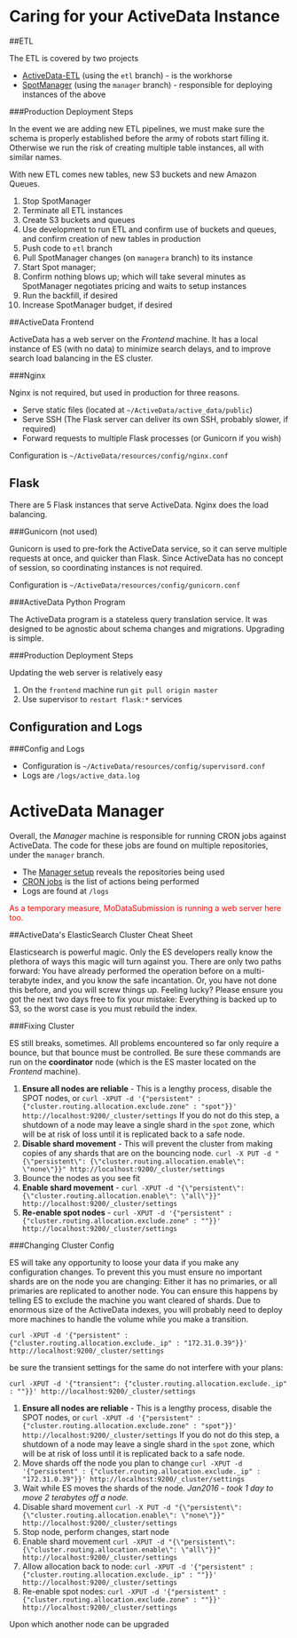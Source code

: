 Caring for your ActiveData Instance
==================================

##ETL


The ETL is covered by two projects

* [ActiveData-ETL](https://github.com/klahnakoski/ActiveData-ETL) (using the `etl` branch) - is the workhorse
* [SpotManager](https://github.com/klahnakoski/SpotManager) (using the `manager` branch) - responsible for deploying instances of the above


###Production Deployment Steps

In the event we are adding new ETL pipelines, we must make sure the schema is properly established before the army of robots start filling it. Otherwise we run the risk of creating multiple table instances, all with similar names.

With new ETL comes new tables, new S3 buckets and new Amazon Queues.

1. Stop SpotManager
2. Terminate all ETL instances
3. Create S3 buckets and queues
4. Use development to run ETL and confirm use of buckets and queues, and confirm creation of new tables in production
5. Push code to `etl` branch
6. Pull SpotManager changes (on `managera` branch) to its instance
7. Start Spot manager;
8. Confirm nothing blows up; which will take several minutes as SpotManager negotiates pricing and waits to setup instances
9. Run the backfill, if desired
10. Increase SpotManager budget, if desired
 

##ActiveData Frontend

ActiveData has a web server on the *Frontend* machine.  It has a local instance of ES (with no data) to minimize search delays, and to improve search load balancing in the ES cluster.

###Nginx

Nginx is not required, but used in production for three reasons.

- Serve static files (located at `~/ActiveData/active_data/public`)
- Serve SSH (The Flask server can deliver its own SSH, probably slower, if required)
- Forward requests to multiple Flask processes (or Gunicorn if you wish)

Configuration is `~/ActiveData/resources/config/nginx.conf`

Flask
-----

There are 5 Flask instances that serve ActiveData.  Nginx does the load balancing.

###Gunicorn (not used)

Gunicorn is used to pre-fork the ActiveData service, so it can serve multiple requests at once, and quicker than Flask. Since ActiveData has no concept of session, so coordinating instances is not required. 

Configuration is `~/ActiveData/resources/config/gunicorn.conf`

###ActiveData Python Program

The ActiveData program is a stateless query translation service. It was designed to be agnostic about schema changes and migrations. Upgrading is simple.     

###Production Deployment Steps

Updating the web server is relatively easy

1. On the `frontend` machine run `git pull origin master`
2. Use supervisor to `restart flask:*` services


Configuration and Logs 
----------------------

###Config and Logs

* Configuration is `~/ActiveData/resources/config/supervisord.conf`
* Logs are `/logs/active_data.log`


ActiveData Manager
==================

Overall, the *Manager* machine is responsible for running CRON jobs against ActiveData.  The code for these jobs are found on multiple repositories, under the `manager` branch.  

* The [Manager setup](https://github.com/klahnakoski/ActiveData-ETL/blob/manager/resources/scripts/setup_manager.sh) reveals the repositories being used 
* [CRON jobs](https://github.com/klahnakoski/ActiveData-ETL/blob/manager/resources/cron/manager.cron) is the list of actions being performed
* Logs are found at `/logs`


<span style="color:red">As a temporary measure, MoDataSubmission is running a web server here too.</span>


##ActiveData's ElasticSearch Cluster Cheat Sheet

Elasticsearch is powerful magic. Only the ES developers really know the plethora of ways this magic will turn against you. There are only two paths forward: You have already performed the operation before on a multi-terabyte index, and you know the safe incantation. Or, you have not done this before, and you will screw things up. Feeling lucky? Please ensure you got the next two days free to fix your mistake: Everything is backed up to S3, so the worst case is you must rebuild the index.

###Fixing Cluster

ES still breaks, sometimes. All problems encountered so far only require a bounce, but that bounce must be controlled.  Be sure these commands are run on the **coordinator** node (which is the ES master located on the *Frontend* machine).
 
 1. **Ensure all nodes are reliable** - This is a lengthy process, disable the SPOT nodes, or `curl -XPUT -d '{"persistent" : {"cluster.routing.allocation.exclude.zone" : "spot"}}' http://localhost:9200/_cluster/settings` If you do not do this step, a shutdown of a node may leave a single shard in the `spot` zone, which will be at risk of loss until it is replicated back to a safe node. 
 2. **Disable shard movement** - This will prevent the cluster from making copies of any shards that are on the bouncing node.  `curl -X PUT -d "{\"persistent\": {\"cluster.routing.allocation.enable\": \"none\"}}" http://localhost:9200/_cluster/settings`
 3. Bounce the nodes as you see fit
 4. **Enable shard movement** - `curl -XPUT -d "{\"persistent\": {\"cluster.routing.allocation.enable\": \"all\"}}" http://localhost:9200/_cluster/settings`
 5. **Re-enable spot nodes** - `curl -XPUT -d '{"persistent" : {"cluster.routing.allocation.exclude.zone" : ""}}' http://localhost:9200/_cluster/settings`

###Changing Cluster Config

ES will take any opportunity to loose your data if you make any configuration changes. To prevent this you must ensure no important shards are on the node you are changing: Either it has no primaries, or all primaries are replicated to another node. You can ensure this happens by telling ES to exclude the machine you want cleared of shards. Due to enormous size of the ActiveData indexes, you will probably need to deploy more machines to handle the volume while you make a transition.  

    curl -XPUT -d '{"persistent" : {"cluster.routing.allocation.exclude._ip" : "172.31.0.39"}}' http://localhost:9200/_cluster/settings

be sure the transient settings for the same do not interfere with your plans: 

    curl -XPUT -d '{"transient": {"cluster.routing.allocation.exclude._ip" : ""}}' http://localhost:9200/_cluster/settings


 1. **Ensure all nodes are reliable** - This is a lengthy process, disable the SPOT nodes, or `curl -XPUT -d '{"persistent" : {"cluster.routing.allocation.exclude.zone" : "spot"}}' http://localhost:9200/_cluster/settings` If you do not do this step, a shutdown of a node may leave a single shard in the `spot` zone, which will be at risk of loss until it is replicated back to a safe node. 
 2. Move shards off the node you plan to change `curl -XPUT -d '{"persistent" : {"cluster.routing.allocation.exclude._ip" : "172.31.0.39"}}' http://localhost:9200/_cluster/settings`
 3. Wait while ES moves the shards of the node. *Jan2016 - took 1 day to move 2 terabytes off a node.* 
 4. Disable shard movement `curl -X PUT -d "{\"persistent\": {\"cluster.routing.allocation.enable\": \"none\"}}" http://localhost:9200/_cluster/settings`
 5. Stop node, perform changes, start node
 6. Enable shard movement `curl -XPUT -d "{\"persistent\": {\"cluster.routing.allocation.enable\": \"all\"}}" http://localhost:9200/_cluster/settings`
 7. Allow allocation back to node: `curl -XPUT -d '{"persistent" : {"cluster.routing.allocation.exclude._ip" : ""}}' http://localhost:9200/_cluster/settings`
 8. Re-enable spot nodes: `curl -XPUT -d '{"persistent" : {"cluster.routing.allocation.exclude.zone" : ""}}' http://localhost:9200/_cluster/settings`

Upon which another node can be upgraded
